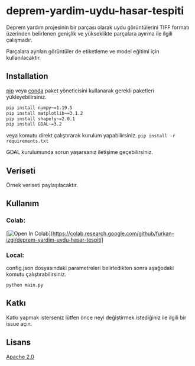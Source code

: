 # deprem-yardim-uydu-hasar-tespiti

Deprem yardım projesinin bir parçası olarak uydu görüntülerini TIFF formatı üzerinden belirlenen genişlik ve yükseklikte parçalara ayırma ile ilgili çalışmadır. 

Parçalara ayrılan görüntüler de etiketleme ve model eğitimi için kullanılacaktır.

## Installation

[pip](https://pip.pypa.io/en/stable/) veya [conda](https://docs.conda.io/en/latest/) paket yöneticisini kullanarak gerekli paketleri yükleyebilirsiniz.

```bash
pip install numpy~=1.19.5
pip install matplotlib~=3.1.2
pip install shapely~=2.0.1
pip install GDAL~=3.2
```
veya komutu direkt çalıştırarak kurulum yapabilirsiniz. `pip install -r requirements.txt`

GDAL kurulumunda sorun yaşarsanız iletişime geçebilirsiniz.

## Veriseti

Örnek veriseti paylaşılacaktır.

## Kullanım
### Colab:
[![Open In Colab](https://colab.research.google.com/assets/colab-badge.svg)](https://colab.research.google.com/github/furkan-izgi/deprem-yardim-uydu-hasar-tespiti]
### Local:

config.json dosyasındaki parametreleri belirledikten sonra aşağodaki komutu çalıştırabilirsiniz.

`python main.py`

## Katkı

Katkı yapmak isterseniz lütfen önce neyi değiştirmek istediğiniz ile ilgili bir issue açın.

## Lisans
[Apache 2.0](http://www.apache.org/licenses/)
